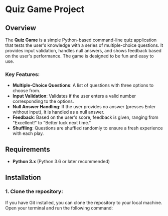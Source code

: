 # Quiz Game Project

## Overview

The **Quiz Game** is a simple Python-based command-line quiz application that tests the user's knowledge with a series of multiple-choice questions. It provides input validation, handles null answers, and shows feedback based on the user's performance. The game is designed to be fun and easy to use.

### Key Features:
- **Multiple-Choice Questions**: A list of questions with three options to choose from.
- **Input Validation**: Validates if the user enters a valid number corresponding to the options.
- **Null Answer Handling**: If the user provides no answer (presses Enter without input), it is handled as a null answer.
- **Feedback**: Based on the user's score, feedback is given, ranging from "Excellent!" to "Better luck next time."
- **Shuffling**: Questions are shuffled randomly to ensure a fresh experience with each play.

## Requirements

- **Python 3.x** (Python 3.6 or later recommended)

## Installation

### 1. Clone the repository:

   If you have Git installed, you can clone the repository to your local machine. Open your terminal and run the following command:

   
